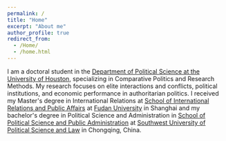 ```yaml
---
permalink: /
title: "Home"
excerpt: "About me"
author_profile: true
redirect_from: 
  - /Home/
  - /home.html
---
```


I am a doctoral student in the [Department of Political Science at the University of Houston][5], specializing in Comparative Politics and Research Methods. My research focuses on elite interactions and conflicts, political institutions, and economic performance in authoritarian politics. I received my Master's degree in International Relations at [School of International Relations and Public Affairs][1] at [Fudan University][2] in Shanghai and my bachelor's degree in Political Science and Administration in [School of Political Science and Public Administration][3] at [Southwest University of Political Science and Law][4] in Chongqing, China.





[1]:<https://sirpa.fudan.edu.cn/>
[2]:<https://www.fudan.edu.cn/> 
[3]:<https://appa.swupl.edu.cn/zzxy.htm>
[4]:<https://www.swupl.edu.cn/> 
[5]:<https://www.uh.edu/class/political-science/>

